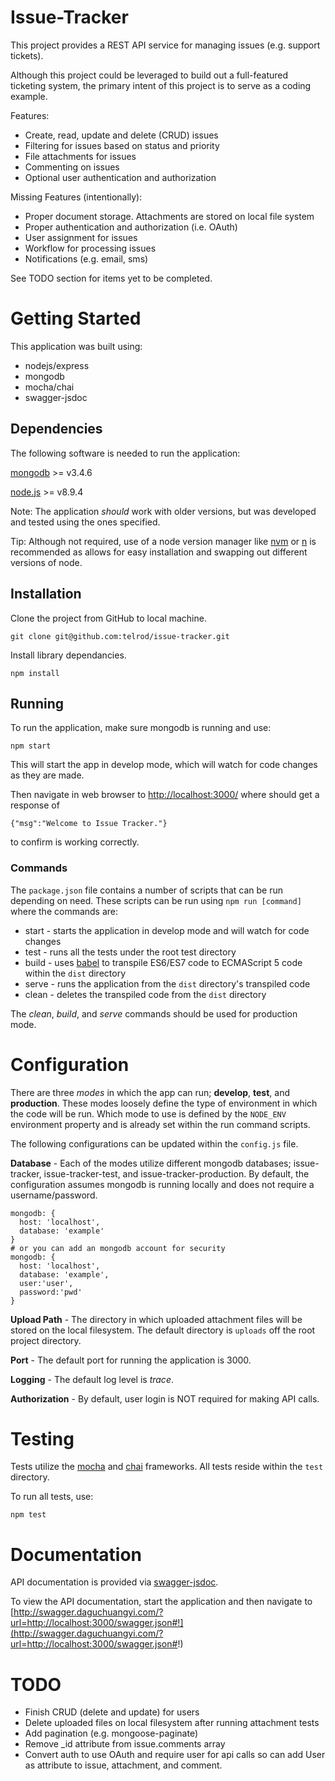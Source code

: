 # Issue-Tracker

This project provides a REST API service for managing issues (e.g. support tickets).  

Although this project could be leveraged to build out a full-featured ticketing system, the primary intent of this project is to serve as a coding example.

Features:
* Create, read, update and delete (CRUD) issues
* Filtering for issues based on status and priority
* File attachments for issues
* Commenting on issues
* Optional user authentication and authorization

Missing Features (intentionally):
* Proper document storage.  Attachments are stored on local file system
* Proper authentication and authorization (i.e. OAuth)
* User assignment for issues
* Workflow for processing issues
* Notifications (e.g. email, sms)

See TODO section for items yet to be completed.


# Getting Started

This application was built using:
* nodejs/express
* mongodb
* mocha/chai
* swagger-jsdoc


## Dependencies
The following software is needed to run the application:

[mongodb](https://docs.mongodb.com/manual/installation/) >= v3.4.6

[node.js](https://nodejs.org/en/download/) >= v8.9.4

Note: The application _should_ work with older versions, but was developed and tested using the ones specified.

Tip: Although not required, use of a node version manager like [nvm](https://github.com/creationix/nvm) or [n](https://github.com/tj/n) is recommended as allows for easy installation and swapping out different versions of node.


## Installation

Clone the project from GitHub to local machine.

```
git clone git@github.com:telrod/issue-tracker.git
```

Install library dependancies.

```
npm install
```


## Running

To run the application, make sure mongodb is running and use:

```
npm start
```

This will start the app in develop mode, which will watch for code changes as they are made.

Then navigate in web browser to [http://localhost:3000/](http://localhost:3000/) where should get a response of
```
{"msg":"Welcome to Issue Tracker."}
```
to confirm is working correctly.


### Commands

The ```package.json``` file contains a number of scripts that can be run depending on need.  These scripts can be run using ```npm run [command]``` where the commands are:

* start - starts the application in develop mode and will watch for code changes
* test - runs all the tests under the root test directory
* build - uses [babel](https://babeljs.io/) to transpile ES6/ES7 code to ECMAScript 5 code within the ```dist``` directory
* serve - runs the application from the ```dist``` directory's transpiled code
* clean - deletes the transpiled code from the ```dist``` directory

The _clean_, _build_, and _serve_ commands should be used for production mode.


# Configuration

There are three _modes_ in which the app can run; **develop**, **test**, and **production**.  These modes loosely define the type of environment in which the code will be run.  Which mode to use is defined by the ```NODE_ENV``` environment property and is already set within the run command scripts.

The following configurations can be updated within the ```config.js``` file.

**Database** - Each of the modes utilize different mongodb databases; issue-tracker, issue-tracker-test, and issue-tracker-production.  By default, the configuration assumes mongodb is running locally and does not require a username/password.

```
mongodb: {
  host: 'localhost',
  database: 'example'
}
# or you can add an mongodb account for security
mongodb: {
  host: 'localhost',
  database: 'example',
  user:'user',
  password:'pwd'
}
```

**Upload Path** - The directory in which uploaded attachment files will be stored on the local filesystem.  The default directory is ```uploads``` off the root project directory.

**Port** - The default port for running the application is 3000.

**Logging** - The default log level is _trace_.

**Authorization** - By default, user login is NOT required for making API calls.  


# Testing

Tests utilize the [mocha](https://mochajs.org/) and [chai](http://chaijs.com/) frameworks.  All tests reside within the ```test``` directory.

To run all tests, use:

```
npm test
```


# Documentation

API documentation is provided via [swagger-jsdoc](https://www.npmjs.com/package/swagger-jsdoc).

To view the API documentation, start the application and then navigate to [http://swagger.daguchuangyi.com/?url=http://localhost:3000/swagger.json#!](http://swagger.daguchuangyi.com/?url=http://localhost:3000/swagger.json#!)  


# TODO

* Finish CRUD (delete and update) for users
* Delete uploaded files on local filesystem after running attachment tests
* Add pagination (e.g. mongoose-paginate)
* Remove _id attribute from issue.comments array
* Convert auth to use OAuth and require user for api calls so can add User as attribute to issue, attachment, and comment.

